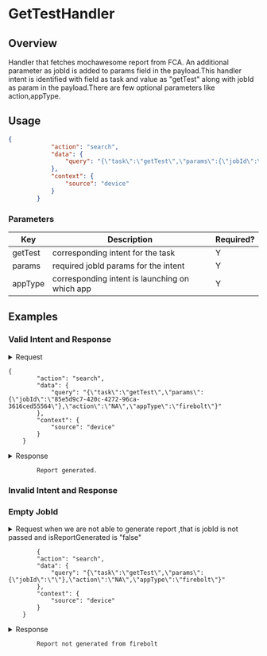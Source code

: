# GetTestHandler 

## Overview

Handler that fetches mochawesome report from FCA. An additional parameter as jobId is added to params field in the payload.This handler intent is identified with field as task and value as "getTest" along with jobId as param in the payload.There are few optional parameters like action,appType.
## Usage

```json
{
            "action": "search",
            "data": {
                "query": "{\"task\":\"getTest\",\"params\":{\"jobId\":\"85e5d9c7-420c-4272-96ca-3616ced55564\"},\"action\":\"NA\",\"appType\":\"firebolt\"}"
            },
            "context": {
                "source": "device"
            }
        }
```

### Parameters

| Key               | Description                                       | Required? |
|-------------------|---------------------------------------------------|-----------|
| getTest           | corresponding intent for the task                 | Y         |
| params            | required jobId params for  the intent             | Y         |
| appType           | corresponding intent is launching on which app    | Y         |

## Examples

### Valid Intent and Response

<details>
    <summary> Request </summary>
</details>

	{
            "action": "search",
            "data": {
                "query": "{\"task\":\"getTest\",\"params\":{\"jobId\":\"85e5d9c7-420c-4272-96ca-3616ced55564\"},\"action\":\"NA\",\"appType\":\"firebolt\"}"
            },
            "context": {
                "source": "device"
            }
        }

<details>
    <summary> Response </summary>
</details>

            Report generated.

### Invalid Intent and Response
### Empty JobId
<details>
    <summary>Request when we are not able to generate report ,that is jobId is not passed and isReportGenerated is "false"  </summary>
</details>
    
            {
            "action": "search",
            "data": {
                "query": "{\"task\":\"getTest\",\"params\":{\"jobId\":\"\"},\"action\":\"NA\",\"appType\":\"firebolt\"}"
            },
            "context": {
                "source": "device"
            }
        }

<details>
    <summary> Response  </summary>
</details>

            Report not generated from firebolt
